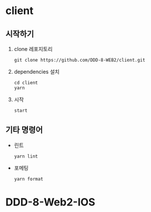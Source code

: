 # client

## 시작하기

1. clone 레포지토리

   ```
   git clone https://github.com/DDD-8-WEB2/client.git
   ```

2. dependencies 설치

   ```
   cd client
   yarn
   ```

3. 시작

   ```
   start
   ```

## 기타 명령어

- 린트

  ```
  yarn lint
  ```

- 포메팅

  ```
  yarn format
  ```
# DDD-8-Web2-IOS
